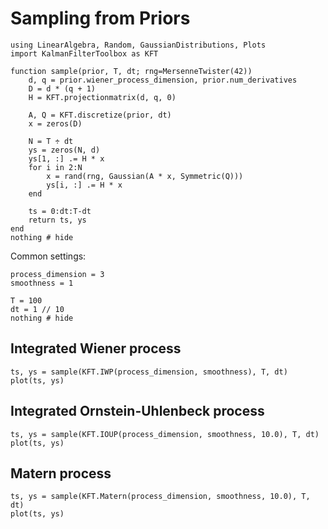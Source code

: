 # Sampling from Priors

```@example 1
using LinearAlgebra, Random, GaussianDistributions, Plots
import KalmanFilterToolbox as KFT

function sample(prior, T, dt; rng=MersenneTwister(42))
    d, q = prior.wiener_process_dimension, prior.num_derivatives
    D = d * (q + 1)
    H = KFT.projectionmatrix(d, q, 0)

    A, Q = KFT.discretize(prior, dt)
    x = zeros(D)

    N = T ÷ dt
    ys = zeros(N, d)
    ys[1, :] .= H * x
    for i in 2:N
        x = rand(rng, Gaussian(A * x, Symmetric(Q)))
        ys[i, :] .= H * x
    end

    ts = 0:dt:T-dt
    return ts, ys
end
nothing # hide
```

Common settings:

```@example 1
process_dimension = 3
smoothness = 1

T = 100
dt = 1 // 10
nothing # hide
```

## Integrated Wiener process

```@example 1
ts, ys = sample(KFT.IWP(process_dimension, smoothness), T, dt)
plot(ts, ys)
```

## Integrated Ornstein-Uhlenbeck process

```@example 1
ts, ys = sample(KFT.IOUP(process_dimension, smoothness, 10.0), T, dt)
plot(ts, ys)
```

## Matern process

```@example 1
ts, ys = sample(KFT.Matern(process_dimension, smoothness, 10.0), T, dt)
plot(ts, ys)
```
